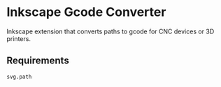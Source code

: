 # Inkscape Gcode Converter
Inkscape extension that converts paths to gcode for CNC devices or 3D printers.

## Requirements
`svg.path`
